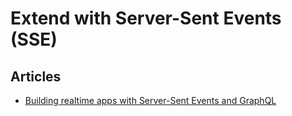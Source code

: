 # Extend with Server-Sent Events (SSE)

## Articles

- [Building realtime apps with Server-Sent Events and GraphQL](https://grafbase.com/blog/building-realtime-apps-with-server-sent-events-and-graphql)

<!--
https://the-guild.dev/blog/graphql-over-sse
-->
